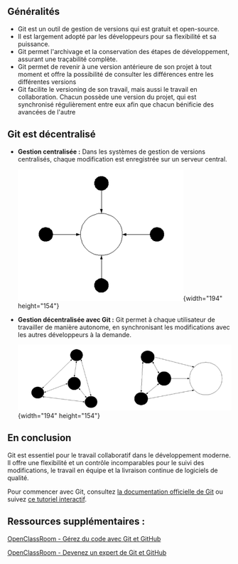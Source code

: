 ## Généralités

- Git est un outil de gestion de versions qui est gratuit et open-source.
- Il est largement adopté par les développeurs pour sa flexibilité et sa puissance.
- Git permet l'archivage et la conservation des étapes de développement, assurant une traçabilité complète.
- Git permet de revenir à une version antérieure de son projet à tout moment et offre la possibilité de consulter les différences entre les différentes versions
- Git facilite le versioning de son travail, mais aussi le travail en collaboration. Chacun possède une version du projet, qui est synchronisé régulièrement entre eux afin que chacun bénificie des avancées de l'autre

## Git est décentralisé

- **Gestion centralisée :** Dans les systèmes de gestion de versions centralisés, chaque modification est enregistrée sur un serveur central.

  ![image.png](image\git_centraliser.png){width="194" height="154"}
  
- **Gestion décentralisée avec Git :** Git permet à chaque utilisateur de travailler de manière autonome, en synchronisant les modifications avec les autres développeurs à la demande.

  ![image.png](image/git_decentralise.png){width="194" height="154"}

## En conclusion

Git est essentiel pour le travail collaboratif dans le développement moderne. Il offre une flexibilité et un contrôle incomparables pour le suivi des modifications, le travail en équipe et la livraison continue de logiciels de qualité.

Pour commencer avec Git, consultez [la documentation officielle de Git](https://git-scm.com/doc) ou suivez [ce tutoriel interactif](https://learngitbranching.js.org/).

## Ressources supplémentaires : 

[OpenClassRoom - Gérez du code avec Git et GitHub](https://openclassrooms.com/fr/courses/7162856-gerez-du-code-avec-git-et-github) 

[OpenClassRoom - Devenez un expert de Git et GitHub](https://openclassrooms.com/fr/courses/7688581-devenez-un-expert-de-git-et-github)

